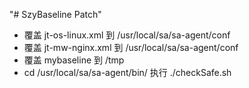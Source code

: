 "# SzyBaseline Patch" 
- 覆盖 jt-os-linux.xml 到 /usr/local/sa/sa-agent/conf
- 覆盖 jt-mw-nginx.xml 到 /usr/local/sa/sa-agent/conf
- 覆盖 mybaseline 到 /tmp
- cd /usr/local/sa/sa-agent/bin/ 执行 ./checkSafe.sh
